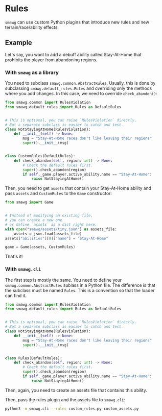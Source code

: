 # Rules

`smawg` can use custom Python plugins
that introduce new rules and new terrain/race/ability effects.

## Example

Let's say, you want to add a debuff ability called Stay-At-Home
that prohibits the player from abandoning regions.

### With `smawg` as a library

You need to subclass `smawg.common.AbstractRules`.
Usually, this is done by subclassing `smawg.default_rules.Rules`
and overriding only the methods where you add changes.
In this case, we need to override `check_abandon()`:

```python
from smawg.common import RulesViolation
from smawg.default_rules import Rules as DefaultRules


# This is optional, you can raise `RulesViolation` directly.
# But a separate subclass is easier to catch and test.
class NotStayingAtHome(RulesViolation):
    def __init__(self) -> None:
        msg = "Stay-At-Home races don't like leaving their regions"
        super().__init__(msg)


class CustomRules(DefaultRules):
    def check_abandon(self, region: int) -> None:
        # Check the default rules first.
        super().check_abandon(region)
        if self._game.player.active_ability.name == "Stay-At-Home":
            raise NotStayingAtHome()
```

Then, you need to get `assets` that contain your Stay-At-Home ability
and pass `assets` and `CustomRules` to the `Game` constructor:

```python
from smawg import Game


# Instead of modifying an existing file,
# you can create a new one
# or define `assets` as a dict right here.
with open("smawg/assets/tiny.json") as assets_file:
    assets = json.load(assets_file)
assets["abilities"][0]["name"] = "Stay-At-Home"

game = Game(assets, CustomRules)
```

That's it!

### With `smawg.cli`

The first step is mostly the same.
You need to define your `smawg.common.AbstractRules` sublass in a Python file.
The difference is that the subclass must be named `Rules`.
This is a convention so that the loader can find it.

```python
from smawg.common import RulesViolation
from smawg.default_rules import Rules as DefaultRules


# This is optional, you can raise `RulesViolation` directly.
# But a separate subclass is easier to catch and test.
class NotStayingAtHome(RulesViolation):
    def __init__(self) -> None:
        msg = "Stay-At-Home races don't like leaving their regions"
        super().__init__(msg)


class Rules(DefaultRules):
    def check_abandon(self, region: int) -> None:
        # Check the default rules first.
        super().check_abandon(region)
        if self._game.player.active_ability.name == "Stay-At-Home":
            raise NotStayingAtHome()
```

Then, again, you need to create an assets file that contains this ability.

Then, pass the rules plugin and the assets file to `smawg.cli`:

```bash
python3 -m smawg.cli --rules custom_rules.py custom_assets.py
```
